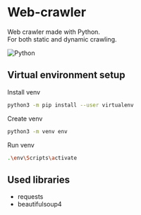 # Web-crawler

Web crawler made with Python.  
For both static and dynamic crawling.  

![Python](https://img.shields.io/badge/python-3670A0?style=for-the-badge&logo=python&logoColor=ffdd54)

## Virtual environment setup

Install venv

```sh
python3 -m pip install --user virtualenv
```

Create venv

```sh
python3 -m venv env
```

Run venv

```sh
.\env\Scripts\activate
```

## Used libraries

- requests
- beautifulsoup4
